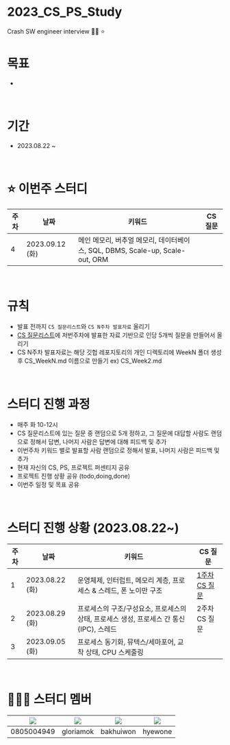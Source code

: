 # 2023_CS_PS_Study
Crash SW engineer interview  🤩💫 ⭐️ 

# 목표
- 

<br />

# 기간
- 2023.08.22 ~ 

<br />

# ⭐️ 이번주 스터디
| 주차 | 날짜 | 키워드 | CS 질문 |
| --- | --- | --- | --- |
| 4 | 2023.09.12 (화) | 메인 메모리, 버추얼 메모리, 데이터베이스, SQL, DBMS, Scale-up, Scale-out, ORM |  |

<br />

# 규칙
- 발표 전까지 `CS 질문리스트`와 `CS N주차 발표자료` 올리기
- [CS 질문리스트](https://docs.google.com/spreadsheets/d/1oPbfZPP7O9PJ5JbEc7haI6dY10KBu8sqfAF3ugEkGbM/edit#gid=1759903767)에 저번주차에 발표한 자료 기반으로 인당 5개씩 질문을 만들어서 올리기
- CS N주차 발표자료는 해당 깃헙 레포지토리의 개인 디렉토리에 WeekN 폴더 생성 후 CS_WeekN.md 이름으로 만들기 ex) CS_Week2.md

<br />

# 스터디 진행 과정
- 매주 화 10-12시
- CS 질문리스트에 있는 질문 중 랜덤으로 5개 정하고, 그 질문에 대답할 사람도 랜덤으로 정해서 답변, 나머지 사람은 답변에 대해 피드백 및 추가
- 이번주차 키워드 별로 발표할 사람 랜덤으로 정해서 발표, 나머지 사람은 피드백 및 추가
- 현재 자신의 CS, PS, 프로젝트 퍼센티지 공유
- 프로젝트 진행 상황 공유 (todo,doing,done)
- 이번주 일정 및 목표 공유

<br />

# 스터디 진행 상황 (2023.08.22~)
| 주차 | 날짜 | 키워드 | CS 질문 |
| --- | --- | --- | --- |
| 1 | 2023.08.22 (화) | 운영체제, 인터럽트, 메모리 계층, 프로세스 & 스레드, 폰 노이만 구조 | [1주차 CS 질문](https://github.com/0805004949/2023_CS_PS_Study/blob/main/gloriamok/CS/Week1/CS_Week1_questions.md) |
| 2 | 2023.08.29 (화) | 프로세스의 구조/구성요소, 프로세스의 상태, 프로세스 생성, 프로세스 간 통신(IPC), 스레드 | 2주차 CS 질문 |
| 3 | 2023.09.05 (화) | 프로세스 동기화, 뮤텍스/세마포어, 교착 상태, CPU 스케줄링 |  |

<br />

# 👩‍👦‍👦 스터디 멤버

|[![](https://github.com/0805004949.png?width=200px)](https://github.com/0805004949)|[![](https://github.com/gloriamok.png?width=200px)](https://github.com/gloriamok) |[![](https://github.com/bakhuiwon326.png?width=200px)](https://github.com/bakhuiwon326) | [![](https://github.com/hyewone.png?width=200px)](https://github.com/hyewone)|
|:---:|:---:|:---:|:---:|
| 0805004949 | gloriamok | bakhuiwon | hyewone |
